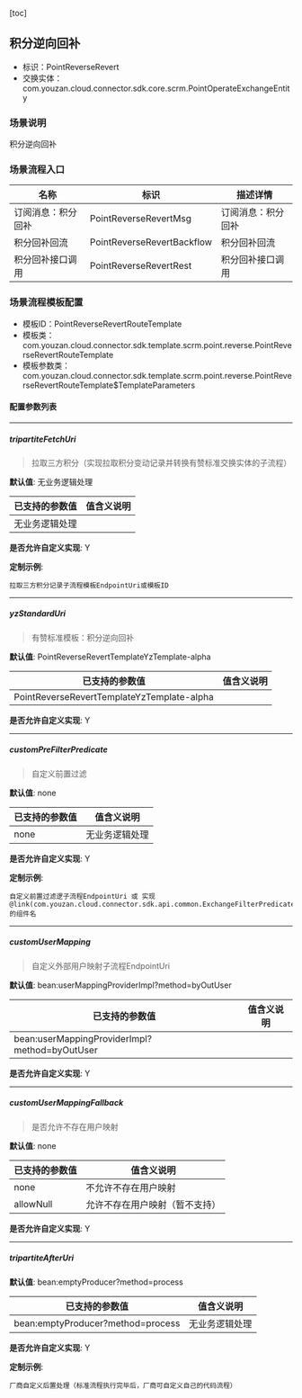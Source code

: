 [toc]

## 积分逆向回补
- 标识：PointReverseRevert
- 交换实体：com.youzan.cloud.connector.sdk.core.scrm.PointOperateExchangeEntity
### 场景说明
积分逆向回补
### 场景流程入口

名称 | 标识 | 描述详情
---|---|---
订阅消息：积分回补 | PointReverseRevertMsg | 订阅消息：积分回补
积分回补回流 | PointReverseRevertBackflow | 积分回补回流
积分回补接口调用 | PointReverseRevertRest | 积分回补接口调用

### 场景流程模板配置
- 模板ID：PointReverseRevertRouteTemplate
- 模板类：com.youzan.cloud.connector.sdk.template.scrm.point.reverse.PointReverseRevertRouteTemplate
- 模板参数类：com.youzan.cloud.connector.sdk.template.scrm.point.reverse.PointReverseRevertRouteTemplate$TemplateParameters

#### 配置参数列表

---
##### tripartiteFetchUri
> 拉取三方积分（实现拉取积分变动记录并转换有赞标准交换实体的子流程）

**默认值**: 无业务逻辑处理

已支持的参数值 | 值含义说明
---|---
无业务逻辑处理 | 

**是否允许自定义实现**: Y


**定制示例**:
```
拉取三方积分记录子流程模板EndpointUri或模板ID
```
---
##### yzStandardUri
> 有赞标准模板：积分逆向回补

**默认值**: PointReverseRevertTemplateYzTemplate-alpha

已支持的参数值 | 值含义说明
---|---
PointReverseRevertTemplateYzTemplate-alpha | 

**是否允许自定义实现**: Y

---
##### customPreFilterPredicate
> 自定义前置过滤

**默认值**: none

已支持的参数值 | 值含义说明
---|---
none | 无业务逻辑处理

**是否允许自定义实现**: Y


**定制示例**:
```
自定义前置过滤逻子流程EndpointUri 或 实现@link(com.youzan.cloud.connector.sdk.api.common.ExchangeFilterPredicate)的组件名
```
---
##### customUserMapping
> 自定义外部用户映射子流程EndpointUri

**默认值**: bean:userMappingProviderImpl?method=byOutUser

已支持的参数值 | 值含义说明
---|---
bean:userMappingProviderImpl?method=byOutUser | 

**是否允许自定义实现**: Y

---
##### customUserMappingFallback
> 是否允许不存在用户映射

**默认值**: none

已支持的参数值 | 值含义说明
---|---
none | 不允许不存在用户映射
allowNull | 允许不存在用户映射（暂不支持）

**是否允许自定义实现**: Y

---
##### tripartiteAfterUri
> 

**默认值**: bean:emptyProducer?method=process

已支持的参数值 | 值含义说明
---|---
bean:emptyProducer?method=process | 无业务逻辑处理

**是否允许自定义实现**: Y


**定制示例**:
```
厂商自定义后置处理（标准流程执行完毕后，厂商可自定义自己的代码流程）
```

